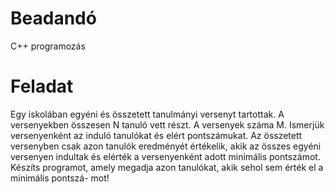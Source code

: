 # Beadandó
C++ programozás
# Feladat
Egy iskolában egyéni és összetett tanulmányi versenyt tartottak. A versenyekben összesen N tanuló
vett részt. A versenyek száma M. Ismerjük versenyenként az induló tanulókat és elért pontszámukat.
Az összetett versenyben csak azon tanulók eredményét értékelik, akik az összes egyéni
versenyen indultak és elérték a versenyenként adott minimális pontszámot.
Készíts programot, amely megadja azon tanulókat, akik sehol sem érték el a minimális pontszá-
mot!
